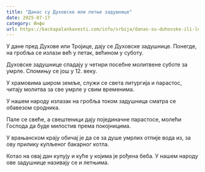 ```yaml
---
title: "Данас су Духовске или летње задушнице"
date: 2025-07-17
category: Инфо
url: https://backapalankavesti.com/info/srbija/danas-su-duhovske-ili-letnje-zadusnice3/
---
```


У дане пред Духове или Тројице, дају се Духовске задушнице. Понегде, на гробља се излази већ у петак, већином у суботу.

Духовске задушнице спадају у четири посебне молитвене суботе за умрле. Спомињу се још у 12. веку.

У храмовима широм земље, служи се света литургија и парастос, читају молитва за све умрле у свим временима.

У нашем народу излазак на гробља током задушница сматра се обавезом сродника.

Пале се свеће, а свештеници дају појединачне парастосе, молећи Господа да буде милостив према покојницима.

У врањанском крају обичај је да се за душе умрлих отпије вода из, за ову прилику купљеног бакарног котла.

Котао на овај дан купују и куће у којима је рођена беба. У нашем народу ове задушнице називају се и летњима.
